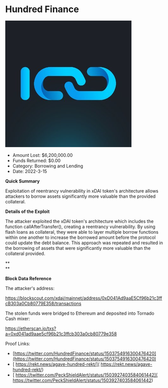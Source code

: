 # Hundred Finance
![Hundred Finance](/rektimages/Hundred-Finance-2.png)
- Amount Lost: $6,200,000.00
- Funds Returned: $0.00
- Category: Borrowing and Lending
- Date: 2022-3-15

**Quick Summary**

Exploitation of reentrancy vulnerability in xDAI token's architecture allows attackers to borrow assets significantly more valuable than the provided collateral.

  


 **Details of the Exploit**

The attacker exploited the xDAI token's architecture which includes the function callAfterTransfer(), creating a reentrancy vulnerability. By using flash loans as collateral, they were able to layer multiple borrow functions within one another to increase the borrowed amount before the protocol could update the debt balance. This approach was repeated and resulted in the borrowing of assets that were significantly more valuable than the collateral provided.

 **  
**

 **Block Data Reference**

The attacker's address:

https://blockscout.com/xdai/mainnet/address/0xD041Ad9aaE5Cf96b21c3ffcB303a0Cb80779E358/transactions

The stolen funds were bridged to Ethereum and deposited into Tornado Cash mixer:

https://etherscan.io/txs?a=0xd041ad9aae5cf96b21c3ffcb303a0cb80779e358


Proof Links:
- [https://twitter.com/HundredFinance/status/1503754916300476420](https://twitter.com/HundredFinance/status/1503754916300476420)
- [ https://rekt.news/agave-hundred-rekt/]( https://rekt.news/agave-hundred-rekt/)
- [ https://twitter.com/PeckShieldAlert/status/1503927403584061442]( https://twitter.com/PeckShieldAlert/status/1503927403584061442)


